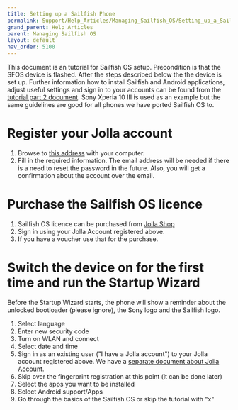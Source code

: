 ```yaml
---
title: Setting up a Sailfish Phone
permalink: Support/Help_Articles/Managing_Sailfish_OS/Setting_up_a_Sailfish_Phone/
grand_parent: Help Articles
parent: Managing Sailfish OS
layout: default
nav_order: 5100
---
```


This document is an tutorial for Sailfish OS setup. Precondition is that the SFOS device is flashed.
After the steps described below the the device is set up. Further information how to install Sailfish and Android applications, adjust useful settings and sign in to your accounts can be found from the [tutorial part 2 document](/Support/Help_Articles/Managing_Sailfish_OS/Setting_up_a_Sailfish_Phone_part2/).
Sony Xperia 10 III is used as an example but the same guidelines are good for all phones we have ported Sailfish OS to.

# Register your Jolla account

1. Browse to [this address](https://account.jolla.com/registration/register/) with your computer.
2. Fill in the required information. The email address will be needed if there is a need to reset the password in the future. Also, you will get a confirmation about the account over the email.

# Purchase the Sailfish OS licence

1. Sailfish OS licence can be purchased from [Jolla Shop](https://shop.jolla.com/)
2. Sign in using your Jolla Account registered above.
3. If you have a voucher use that for the purchase.

# Switch the device on for the first time and run the Startup Wizard

Before the Startup Wizard starts, the phone will show a reminder about the unlocked bootloader (please ignore), the Sony logo and the Sailfish logo.

1. Select language
2. Enter new security code
3. Turn on WLAN and connect
4. Select date and time
5. Sign in as an existing user ("I have a Jolla account") to your Jolla account registered above. We have a [separate document about Jolla Account](/Support/Help_Articles/Accounts_Setup/Setup_Jolla_Account). 
6. Skip over the fingerprint registration at this point (it can be done later)
7. Select the apps you want to be installed
8. Select Android support/Apps
9. Go through the basics of the Sailfish OS or skip the tutorial with "x"
